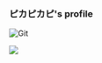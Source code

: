 ### ピカピカピ's profile

![Git](https://img.shields.io/badge/-C++-00599C?style=plastic&logo=cplusplus&logoColor=white)

![](https://github-readme-stats.vercel.app/api?username=pikapikapikaori)

<!--
**pikapikapikaori/pikapikapikaori** is a ✨ _special_ ✨ repository because its `README.md` (this file) appears on your GitHub profile.

Here are some ideas to get you started:

- 🔭 I’m currently working on ...
- 🌱 I’m currently learning ...
- 👯 I’m looking to collaborate on ...
- 🤔 I’m looking for help with ...
- 💬 Ask me about ...
- 📫 How to reach me: ...
- 😄 Pronouns: ...
- ⚡ Fun fact: ...
-->
